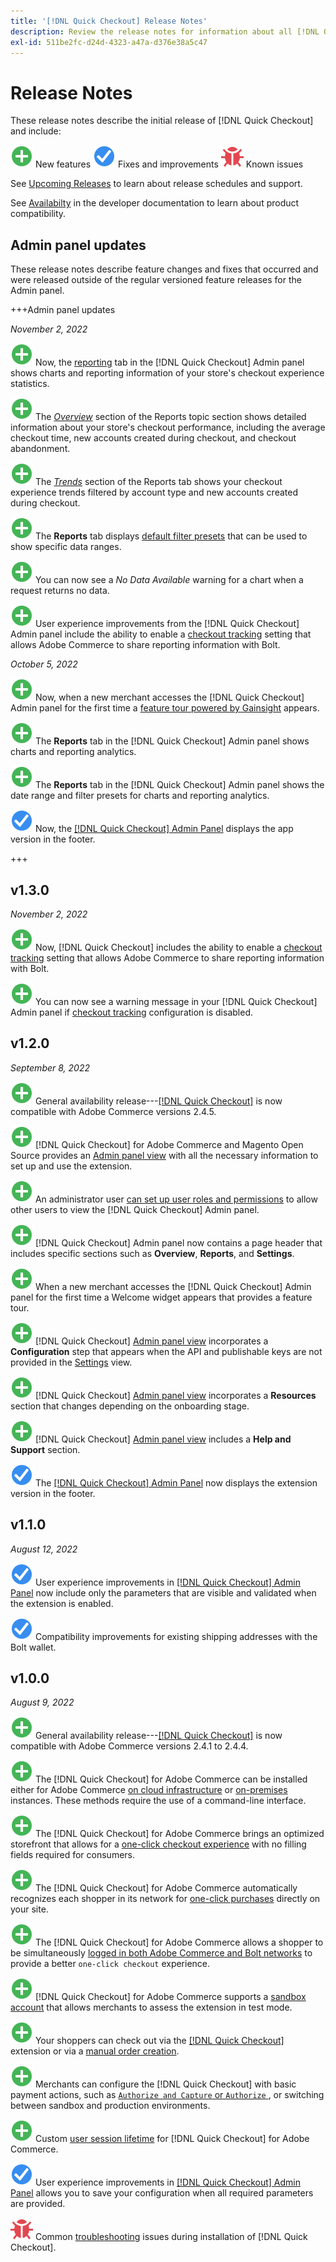 ```yaml
---
title: '[!DNL Quick Checkout] Release Notes'
description: Review the release notes for information about all [!DNL Quick Checkout] releases.
exl-id: 511be2fc-d24d-4323-a47a-d376e38a5c47
---
```

# Release Notes

These release notes describe the initial release of [!DNL Quick Checkout] and include:

![New](../assets/new.svg) New features
![Fixed issue](../assets/fix.svg) Fixes and improvements
![Known issue](../assets/bug.svg) Known issues

See [Upcoming Releases](https://devdocs.magento.com/release/) to learn about release schedules and support.

See [Availabilty](https://devdocs.magento.com/release/availability.html) in the developer documentation to learn about product compatibility.

## Admin panel updates

These release notes describe feature changes and fixes that occurred and were released outside of the regular versioned feature releases for the Admin panel.

+++Admin panel updates

_November 2, 2022_

![New](../assets/new.svg)<!-- Issue BOLT-293 --> Now, the [reporting](https://experienceleague.adobe.com/docs/commerce-merchant-services/quick-checkout/getting-started/quick-checkout-reporting/reports.html) tab in the [!DNL Quick Checkout] Admin panel shows charts and reporting information of your store's checkout experience statistics.

![New](../assets/new.svg)<!-- Issue BOLT-422 --> The [_Overview_](https://experienceleague.adobe.com/docs/commerce-merchant-services/quick-checkout/getting-started/quick-checkout-reporting/reports.html#reports-overview) section of the Reports topic section shows detailed information about your store's checkout performance, including the average checkout time, new accounts created during checkout, and checkout abandonment.

![New](../assets/new.svg)<!-- Issue BOLT-423 --> The [_Trends_](https://experienceleague.adobe.com/docs/commerce-merchant-services/quick-checkout/getting-started/quick-checkout-reporting/reports.html#reports-trends) section of the Reports tab shows your checkout experience trends filtered by account type and new accounts created during checkout.

![New](../assets/new.svg)<!-- Issue BOLT-439 --> The **Reports** tab displays [default filter presets](https://experienceleague.adobe.com/docs/commerce-merchant-services/quick-checkout/getting-started/quick-checkout-reporting/reports.html#filter-data) that can be used to show specific data ranges.

![New](../assets/new.svg)<!-- Issue BOLT-433 --> You can now see a _No Data Available_ warning for a chart when a request returns no data.

![New](../assets/new.svg)<!-- Issue BOLT-473 --> User experience improvements from the [!DNL Quick Checkout] Admin panel include the ability to enable a [checkout tracking](https://experienceleague.adobe.com/docs/commerce-merchant-services/quick-checkout/getting-started/settings-quick-checkout.html#service-settings) setting that allows Adobe Commerce to share reporting information with Bolt.

_October 5, 2022_

![New](../assets/new.svg)<!-- Issue BOLT-379 --> Now, when a new merchant accesses the [!DNL Quick Checkout] Admin panel for the first time a [feature tour powered by Gainsight](https://experienceleague.adobe.com/docs/commerce-merchant-services/quick-checkout/getting-started/onboarding.html) appears.

![New](../assets/new.svg)<!-- Issue BOLT-377 --> The **Reports** tab in the [!DNL Quick Checkout] Admin panel shows charts and reporting analytics.

![New](../assets/new.svg)<!-- Issue BOLT-377 --> The **Reports** tab in the [!DNL Quick Checkout] Admin panel shows the date range and filter presets for charts and reporting analytics.

![Fixed issue](../assets/fix.svg)<!-- Issue BOLT-369 --> Now, the [[!DNL Quick Checkout] Admin Panel](https://experienceleague.adobe.com/docs/commerce-merchant-services/quick-checkout/getting-started/onboarding.html#enable-extension) displays the app version in the footer.

+++

## v1.3.0

_November 2, 2022_

![New](../assets/new.svg)<!-- Issue BOLT-293 --> Now, [!DNL Quick Checkout] includes the ability to enable a [checkout tracking](https://experienceleague.adobe.com/docs/commerce-merchant-services/quick-checkout/getting-started/settings-quick-checkout.html#service-settings) setting that allows Adobe Commerce to share reporting information with Bolt.

![New](../assets/new.svg)<!-- Issue BOLT-461 --> You can now see a warning message in your [!DNL Quick Checkout] Admin panel if [checkout tracking](https://experienceleague.adobe.com/docs/commerce-merchant-services/quick-checkout/getting-started/quick-checkout-reporting/reports.html) configuration is disabled.

## v1.2.0

_September 8, 2022_

![New](../assets/new.svg)<!-- Issue BOLT-341 --> General availability release---[[!DNL Quick Checkout]](https://marketplace.magento.com/magento-quick-checkout.html) is now compatible with Adobe Commerce versions 2.4.5.

![New](../assets/new.svg)<!-- Issue BOLT-328 --> [!DNL Quick Checkout] for Adobe Commerce and Magento Open Source provides an [Admin panel view](https://experienceleague.adobe.com/docs/commerce-merchant-services/quick-checkout/getting-started/quick-checkout-admin-panel/admin-panel.html) with all the necessary information to set up and use the extension.

![New](../assets/new.svg)<!-- Issue BOLT-364 --> An administrator user [can set up user roles and permissions](https://experienceleague.adobe.com/docs/commerce-merchant-services/quick-checkout/getting-started/quick-checkout-admin-panel/user-roles-setup.html) to allow other users to view the [!DNL Quick Checkout] Admin panel.

![New](../assets/new.svg)<!-- Issue BOLT-377 --> [!DNL Quick Checkout] Admin panel now contains a page header that includes specific sections such as **Overview**, **Reports**, and **Settings**.

![New](../assets/new.svg)<!-- Issue BOLT-379 --> When a new merchant accesses the [!DNL Quick Checkout] Admin panel for the first time a Welcome widget appears that provides a feature tour.

![New](../assets/new.svg)<!-- Issue BOLT-378 --> [!DNL Quick Checkout] [Admin panel view](https://experienceleague.adobe.com/docs/commerce-merchant-services/quick-checkout/getting-started/quick-checkout-admin-panel/admin-panel.html) incorporates a **Configuration** step that appears when the API and publishable keys are not provided in the [Settings](https://experienceleague.adobe.com/docs/commerce-merchant-services/quick-checkout/getting-started/onboarding.html#enable-extension) view.

![New](../assets/new.svg)<!-- Issue BOLT-380 --> [!DNL Quick Checkout] [Admin panel view](https://experienceleague.adobe.com/docs/commerce-merchant-services/quick-checkout/getting-started/quick-checkout-admin-panel/admin-panel.html) incorporates a **Resources** section that changes depending on the onboarding stage.

![New](../assets/new.svg)<!-- Issue BOLT-381 --> [!DNL Quick Checkout] [Admin panel view](https://experienceleague.adobe.com/docs/commerce-merchant-services/quick-checkout/getting-started/quick-checkout-admin-panel/admin-panel.html) includes a **Help and Support** section.

![Fixed issue](../assets/fix.svg)<!-- Issue BOLT-369 --> The [[!DNL Quick Checkout] Admin Panel](https://experienceleague.adobe.com/docs/commerce-merchant-services/quick-checkout/getting-started/onboarding.html#enable-extension) now displays the extension version in the footer.

## v1.1.0

_August 12, 2022_

![Fixed issue](../assets/fix.svg)<!-- Issue BOLT-375 --> User experience improvements in [[!DNL Quick Checkout] Admin Panel](https://experienceleague.adobe.com/docs/commerce-merchant-services/quick-checkout/getting-started/onboarding.html#enable-extension) now include only the parameters that are visible and validated when the extension is enabled.

![Fixed issue](../assets/fix.svg)<!-- Issue BOLT-349 --> Compatibility improvements for existing shipping addresses with the Bolt wallet.

## v1.0.0

_August 9, 2022_

![New](../assets/new.svg)<!-- Issue BOLT-341 --> General availability release---[[!DNL Quick Checkout]](https://marketplace.magento.com/magento-quick-checkout.html) is now compatible with Adobe Commerce versions 2.4.1 to 2.4.4.

![New](../assets/new.svg)<!-- Issue BOLT-340 --> The [!DNL Quick Checkout] for Adobe Commerce can be installed either for Adobe Commerce [on cloud infrastructure](install.md#adobe-commerce-on-cloud-infrastructure) or [on-premises](install.md#on-premises) instances. These methods require the use of a command-line interface.

![New](../assets/new.svg)<!-- Issue BOLT-1 --> The [!DNL Quick Checkout] for Adobe Commerce brings an optimized storefront that allows for a [one-click checkout experience](overview.md) with no filling fields required for consumers.

![New](../assets/new.svg)<!-- Issue BOLT-1 --> The [!DNL Quick Checkout] for Adobe Commerce automatically recognizes each shopper in its network for [one-click purchases](checkout-flow.md) directly on your site.

![New](../assets/new.svg)<!-- Issue BOLT-1 --> The [!DNL Quick Checkout] for Adobe Commerce allows a shopper to be simultaneously [logged in both Adobe Commerce and Bolt networks](checkout-flow.md/#quick-checkout-use-cases) to provide a better `one-click checkout` experience.

![New](../assets/new.svg)<!-- Issue BOLT-218 --> [!DNL Quick Checkout] for Adobe Commerce supports a [sandbox account](testing.md#testing-in-sandbox) that allows merchants to assess the extension in test mode.

![New](../assets/new.svg)<!-- Issue BOLT-780 --> Your shoppers can check out via the [[!DNL Quick Checkout]](checkout-page.md) extension or via a [manual order creation](create-order-admin.md).

![New](../assets/new.svg)<!-- Issue BOLT-666 --> Merchants can configure the [!DNL Quick Checkout] with basic payment actions, such as [`Authorize and Capture` or `Authorize` ](onboarding.md#complete-admin-configuration), or switching between sandbox and production environments.

![New](../assets/new.svg)<!-- Issue BOLT-288 --> Custom [user session lifetime](user-session-lifetime.md) for [!DNL Quick Checkout] for Adobe Commerce.

![Fixed issue](../assets/fix.svg)<!-- Issue BOLT-375 --> User experience improvements in [[!DNL Quick Checkout] Admin Panel](https://experienceleague.adobe.com/docs/commerce-merchant-services/quick-checkout/getting-started/onboarding.html#enable-extension) allows you to save your configuration when all required parameters are provided.

![Known issue](../assets/bug.svg)<!-- Issue BOLT-342 --> Common [troubleshooting](https://experienceleague.adobe.com/docs/commerce-knowledge-base/kb/troubleshooting/miscellaneous/quick-checkout-issues.html) issues during installation of [!DNL Quick Checkout].
